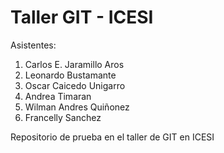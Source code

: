 # Taller GIT - ICESI
Asistentes:
1.  Carlos E. Jaramillo Aros
2.  Leonardo Bustamante
3.  Oscar Caicedo Unigarro
4.  Andrea Timaran
5.  Wilman Andres Quiñonez
6.  Francelly Sanchez

Repositorio de prueba  en el taller de GIT en ICESI
